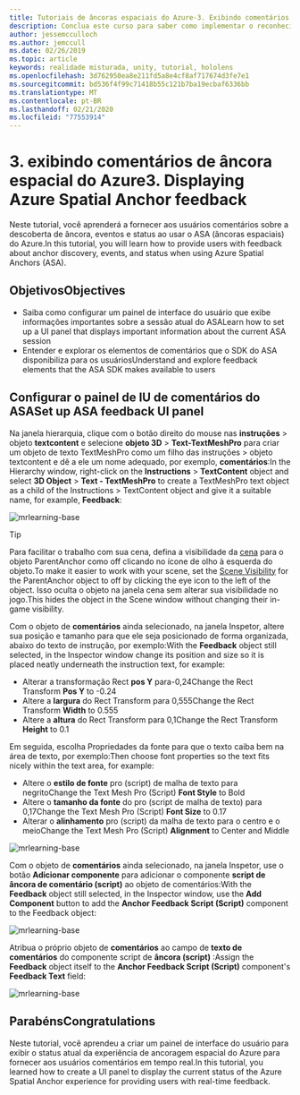 ```yaml
---
title: Tutoriais de âncoras espaciais do Azure-3. Exibindo comentários de âncora espacial do Azure
description: Conclua este curso para saber como implementar o reconhecimento facial do Azure em um aplicativo de realidade misturada.
author: jessemcculloch
ms.author: jemccull
ms.date: 02/26/2019
ms.topic: article
keywords: realidade misturada, unity, tutorial, hololens
ms.openlocfilehash: 3d762950ea8e211fd5a8e4cf8af717674d3fe7e1
ms.sourcegitcommit: bd536f4f99c71418b55c121b7ba19ecbaf6336bb
ms.translationtype: MT
ms.contentlocale: pt-BR
ms.lasthandoff: 02/21/2020
ms.locfileid: "77553914"
---
```

# <a name="3-displaying-azure-spatial-anchor-feedback"></a><span data-ttu-id="3677f-105">3. exibindo comentários de âncora espacial do Azure</span><span class="sxs-lookup"><span data-stu-id="3677f-105">3. Displaying Azure Spatial Anchor feedback</span></span>

<span data-ttu-id="3677f-106">Neste tutorial, você aprenderá a fornecer aos usuários comentários sobre a descoberta de âncora, eventos e status ao usar o ASA (âncoras espaciais) do Azure.</span><span class="sxs-lookup"><span data-stu-id="3677f-106">In this tutorial, you will learn how to provide users with feedback about anchor discovery, events, and status when using Azure Spatial Anchors (ASA).</span></span>

## <a name="objectives"></a><span data-ttu-id="3677f-107">Objetivos</span><span class="sxs-lookup"><span data-stu-id="3677f-107">Objectives</span></span>

* <span data-ttu-id="3677f-108">Saiba como configurar um painel de interface do usuário que exibe informações importantes sobre a sessão atual do ASA</span><span class="sxs-lookup"><span data-stu-id="3677f-108">Learn how to set up a UI panel that displays important information about the current ASA session</span></span>
* <span data-ttu-id="3677f-109">Entender e explorar os elementos de comentários que o SDK do ASA disponibiliza para os usuários</span><span class="sxs-lookup"><span data-stu-id="3677f-109">Understand and explore feedback elements that the ASA SDK makes available to users</span></span>

## <a name="set-up-asa-feedback-ui-panel"></a><span data-ttu-id="3677f-110">Configurar o painel de IU de comentários do ASA</span><span class="sxs-lookup"><span data-stu-id="3677f-110">Set up ASA feedback UI panel</span></span>

<span data-ttu-id="3677f-111">Na janela hierarquia, clique com o botão direito do mouse nas **instruções** > objeto **textcontent** e selecione **objeto 3D** > **Text-TextMeshPro** para criar um objeto de texto TextMeshPro como um filho das instruções > objeto textcontent e dê a ele um nome adequado, por exemplo, **comentários**:</span><span class="sxs-lookup"><span data-stu-id="3677f-111">In the Hierarchy window, right-click on the **Instructions** > **TextContent** object and select **3D Object** > **Text - TextMeshPro** to create a TextMeshPro text object as a child of the Instructions > TextContent object and give it a suitable name, for example, **Feedback**:</span></span>

![mrlearning-base](images/mrlearning-asa/tutorial3-section1-step1-1.png)

> [!TIP]
> <span data-ttu-id="3677f-113">Para facilitar o trabalho com sua cena, defina a visibilidade da <a href="https://docs.unity3d.com/Manual/SceneVisibility.html" target="_blank">cena</a> para o objeto ParentAnchor como off clicando no ícone de olho à esquerda do objeto.</span><span class="sxs-lookup"><span data-stu-id="3677f-113">To make it easier to work with your scene, set the  <a href="https://docs.unity3d.com/Manual/SceneVisibility.html" target="_blank">Scene Visibility</a> for the ParentAnchor object to off by clicking the eye icon to the left of the object.</span></span> <span data-ttu-id="3677f-114">Isso oculta o objeto na janela cena sem alterar sua visibilidade no jogo.</span><span class="sxs-lookup"><span data-stu-id="3677f-114">This hides the object in the Scene window without changing their in-game visibility.</span></span>

<span data-ttu-id="3677f-115">Com o objeto de **comentários** ainda selecionado, na janela Inspetor, altere sua posição e tamanho para que ele seja posicionado de forma organizada, abaixo do texto de instrução, por exemplo:</span><span class="sxs-lookup"><span data-stu-id="3677f-115">With the **Feedback** object still selected, in the Inspector window change its position and size so it is placed neatly underneath the instruction text, for example:</span></span>

* <span data-ttu-id="3677f-116">Alterar a transformação Rect **pos Y** para-0,24</span><span class="sxs-lookup"><span data-stu-id="3677f-116">Change the Rect Transform **Pos Y** to -0.24</span></span>
* <span data-ttu-id="3677f-117">Altere a **largura** do Rect Transform para 0,555</span><span class="sxs-lookup"><span data-stu-id="3677f-117">Change the Rect Transform **Width** to 0.555</span></span>
* <span data-ttu-id="3677f-118">Altere a **altura** do Rect Transform para 0,1</span><span class="sxs-lookup"><span data-stu-id="3677f-118">Change the Rect Transform **Height** to 0.1</span></span>

<span data-ttu-id="3677f-119">Em seguida, escolha Propriedades da fonte para que o texto caiba bem na área de texto, por exemplo:</span><span class="sxs-lookup"><span data-stu-id="3677f-119">Then choose font properties so the text fits nicely within the text area, for example:</span></span>

* <span data-ttu-id="3677f-120">Altere o **estilo de fonte** pro (script) de malha de texto para negrito</span><span class="sxs-lookup"><span data-stu-id="3677f-120">Change the Text Mesh Pro (Script) **Font Style** to Bold</span></span>
* <span data-ttu-id="3677f-121">Altere o **tamanho da fonte** do pro (script de malha de texto) para 0,17</span><span class="sxs-lookup"><span data-stu-id="3677f-121">Change the Text Mesh Pro (Script) **Font Size** to 0.17</span></span>
* <span data-ttu-id="3677f-122">Alterar o **alinhamento** pro (script) da malha de texto para o centro e o meio</span><span class="sxs-lookup"><span data-stu-id="3677f-122">Change the Text Mesh Pro (Script) **Alignment** to Center and Middle</span></span>

![mrlearning-base](images/mrlearning-asa/tutorial3-section1-step1-2.png)

<span data-ttu-id="3677f-124">Com o objeto de **comentários** ainda selecionado, na janela Inspetor, use o botão **Adicionar componente** para adicionar o componente **script de âncora de comentário (script)** ao objeto de comentários:</span><span class="sxs-lookup"><span data-stu-id="3677f-124">With the **Feedback** object still selected, in the Inspector window, use the **Add Component** button to add the **Anchor Feedback Script (Script)** component to the Feedback object:</span></span>

![mrlearning-base](images/mrlearning-asa/tutorial3-section1-step1-3.png)

<span data-ttu-id="3677f-126">Atribua o próprio objeto de **comentários** ao campo de **texto de comentários** do componente script de **âncora (script)** :</span><span class="sxs-lookup"><span data-stu-id="3677f-126">Assign the **Feedback** object itself to the **Anchor Feedback Script (Script)** component's **Feedback Text** field:</span></span>

![mrlearning-base](images/mrlearning-asa/tutorial3-section1-step1-4.png)

## <a name="congratulations"></a><span data-ttu-id="3677f-128">Parabéns</span><span class="sxs-lookup"><span data-stu-id="3677f-128">Congratulations</span></span>

<span data-ttu-id="3677f-129">Neste tutorial, você aprendeu a criar um painel de interface do usuário para exibir o status atual da experiência de ancoragem espacial do Azure para fornecer aos usuários comentários em tempo real.</span><span class="sxs-lookup"><span data-stu-id="3677f-129">In this tutorial, you learned how to create a UI panel to display the current status of the Azure Spatial Anchor experience for providing users with real-time feedback.</span></span>
